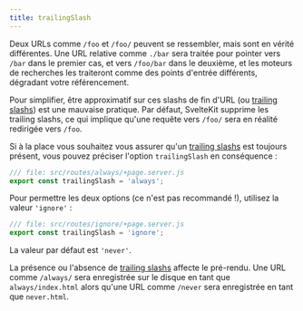 ```yaml
---
title: trailingSlash
---
```


Deux URLs comme `/foo` et `/foo/` peuvent se ressembler, mais sont en vérité différentes. Une URL relative comme `./bar` sera traitée pour pointer vers `/bar` dans le premier cas, et vers `/foo/bar` dans le deuxième, et les moteurs de recherches les traiteront comme des points d'entrée différents, dégradant votre référencement.

Pour simplifier, être approximatif sur ces slashs de fin d'URL (ou <span class="vo">[trailing slashs](PUBLIC_SVELTE_SITE_URL/docs/web#trailing-slash)</span>) est une mauvaise pratique. Par défaut, SvelteKit supprime les trailing slashs, ce qui implique qu'une requête vers `/foo/` sera en réalité redirigée vers `/foo`.

Si à la place vous souhaitez vous assurer qu'un <span class="vo">[trailing slashs](PUBLIC_SVELTE_SITE_URL/docs/web#trailing-slash)</span> est toujours présent, vous pouvez préciser l'option `trailingSlash` en conséquence :

```js
/// file: src/routes/always/+page.server.js
export const trailingSlash = 'always';
```

Pour permettre les deux options (ce n'est pas recommandé !), utilisez la valeur `'ignore'` :

```js
/// file: src/routes/ignore/+page.server.js
export const trailingSlash = 'ignore';
```

La valeur par défaut est `'never'`.

La présence ou l'absence de <span class="vo">[trailing slashs](PUBLIC_SVELTE_SITE_URL/docs/web#trailing-slash)</span> affecte le pré-rendu. Une URL comme `/always/` sera enregistrée sur le disque en tant que `always/index.html` alors qu'une URL comme `/never` sera enregistrée en tant que `never.html`.
